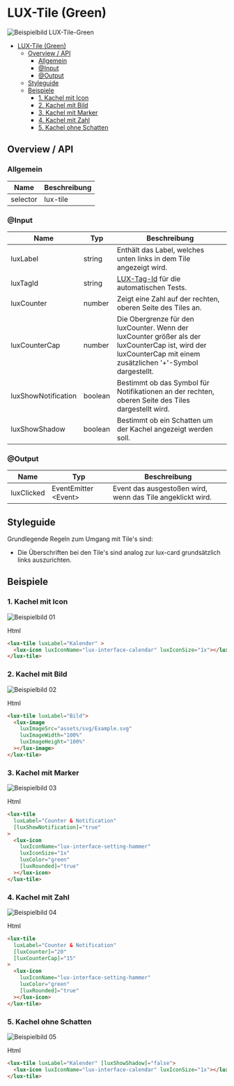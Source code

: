 # LUX-Tile (Green)

![Beispielbild LUX-Tile-Green](https://raw.githubusercontent.com/wiki/IHK-GfI/lux-components-workspace/Versions/v19/lux‐tile-green-v19-img.png)

- [LUX-Tile (Green)](#lux-tile-green)
  - [Overview / API](#overview--api)
    - [Allgemein](#allgemein)
    - [@Input](#input)
    - [@Output](#output)
  - [Styleguide](#styleguide)
  - [Beispiele](#beispiele)
    - [1. Kachel mit Icon](#1-kachel-mit-icon)
    - [2. Kachel mit Bild](#2-kachel-mit-bild)
    - [3. Kachel mit Marker](#3-kachel-mit-marker)
    - [4. Kachel mit Zahl](#4-kachel-mit-zahl)
    - [5. Kachel ohne Schatten](#5-kachel-ohne-schatten)

## Overview / API

### Allgemein

| Name     | Beschreibung    |
| -------- | --------------- |
| selector | lux-tile        |

### @Input

| Name                | Typ     | Beschreibung                                                                                                                                                   |
| ------------------- | ------- | -------------------------------------------------------------------------------------------------------------------------------------------------------------- |
| luxLabel            | string  | Enthält das Label, welches unten links in dem Tile angezeigt wird.                                                                                             |
| luxTagId            | string  | [LUX-Tag-Id](luxTagId-v19#direkte-konfiguration) für die automatischen Tests.                                                                                  |
| luxCounter          | number  | Zeigt eine Zahl auf der rechten, oberen Seite des Tiles an.                                                                                                    |
| luxCounterCap       | number  | Die Obergrenze für den luxCounter. Wenn der luxCounter größer als der luxCounterCap ist, wird der luxCounterCap mit einem zusätzlichen '+'-Symbol dargestellt. |
| luxShowNotification | boolean | Bestimmt ob das Symbol für Notifikationen an der rechten, oberen Seite des Tiles dargestellt wird.                                                             |
| luxShowShadow | boolean | Bestimmt ob ein Schatten um der Kachel angezeigt werden soll. |  

### @Output

| Name       | Typ                   | Beschreibung                                               |
| ---------- | --------------------- | ---------------------------------------------------------- |
| luxClicked | EventEmitter \<Event> | Event das ausgestoßen wird, wenn das Tile angeklickt wird. |

## Styleguide

Grundlegende Regeln zum Umgang mit Tile's sind:

- Die Überschriften bei den Tile's sind analog zur lux-card grundsätzlich links auszurichten.

## Beispiele

### 1. Kachel mit Icon

![Beispielbild 01](https://raw.githubusercontent.com/wiki/IHK-GfI/lux-components-workspace/Versions/v19/lux‐tile-green-v19-img-01.png)

Html

```html
<lux-tile luxLabel="Kalender" >
  <lux-icon luxIconName="lux-interface-calendar" luxIconSize="1x"></lux-icon>
</lux-tile>
```

### 2. Kachel mit Bild

![Beispielbild 02](https://raw.githubusercontent.com/wiki/IHK-GfI/lux-components-workspace/Versions/v19/lux‐tile-green-v19-img-02.png)

Html

```html
<lux-tile luxLabel="Bild">
  <lux-image
    luxImageSrc="assets/svg/Example.svg"
    luxImageWidth="100%"
    luxImageHeight="100%"
  ></lux-image>
</lux-tile>
```

### 3. Kachel mit Marker

![Beispielbild 03](https://raw.githubusercontent.com/wiki/IHK-GfI/lux-components-workspace/Versions/v19/lux‐tile-green-v19-img-03.png)

Html

```html
<lux-tile
  luxLabel="Counter & Notification"
  [luxShowNotification]="true"
>
  <lux-icon
    luxIconName="lux-interface-setting-hammer"
    luxIconSize="1x"
    luxColor="green"
    [luxRounded]="true"
  ></lux-icon>
</lux-tile>
```

### 4. Kachel mit Zahl

![Beispielbild 04](https://raw.githubusercontent.com/wiki/IHK-GfI/lux-components-workspace/Versions/v19/lux‐tile-green-v19-img-04.png)

Html

```html
<lux-tile
  luxLabel="Counter & Notification"
  [luxCounter]="20"
  [luxCounterCap]="15"
>
  <lux-icon
    luxIconName="lux-interface-setting-hammer"
    luxColor="green"
    [luxRounded]="true"
  ></lux-icon>
</lux-tile>
```

### 5. Kachel ohne Schatten

![Beispielbild 05](https://raw.githubusercontent.com/wiki/IHK-GfI/lux-components-workspace/Versions/v19/lux‐tile-green-v19-img-05.png)

Html

```html
<lux-tile luxLabel="Kalender" [luxShowShadow]="false">
  <lux-icon luxIconName="lux-interface-calendar" luxIconSize="1x"></lux-icon>
</lux-tile>
```

